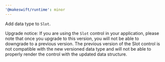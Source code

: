```yaml
---
'@makeswift/runtime': minor
---
```


Add data type to `Slot`.

Upgrade notice: If you are using the `Slot` control in your application, please note that once you upgrade to this version, you will not be able to downgrade to a previous version. The previous version of the Slot control is not compatible with the new versioned data type and will not be able to properly render the control with the updated data structure.
